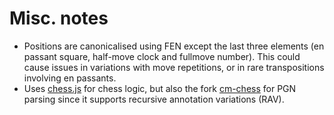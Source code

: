 # Misc. notes

* Positions are canonicalised using FEN except the last three elements (en passant square, half-move clock and fullmove number). This could cause issues in variations with move repetitions, or in rare transpositions involving en passants.
* Uses [chess.js](https://github.com/jhlywa/chess.js) for chess logic, but also the fork [cm-chess](https://github.com/shaack/cm-chess) for PGN parsing since it supports recursive annotation variations (RAV).
